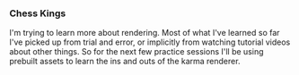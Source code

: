### Chess Kings

I'm trying to learn more about rendering. Most of what I've learned
so far I've picked up from trial and error, or implicitly from
watching tutorial videos about other things. So for the next few
practice sessions I'll be using prebuilt assets to learn the ins
and outs of the karma renderer.
